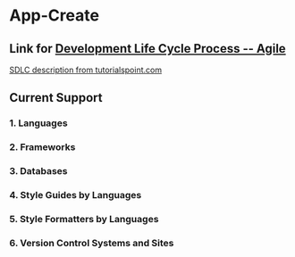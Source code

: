 # App-Create

## Link for [Development Life Cycle Process -- Agile](./DevelopmentLifeCycleProcess/README.md)

[SDLC description from tutorialspoint.com](https://www.tutorialspoint.com/sdlc/sdlc_overview.html)

## Current Support

### 1. Languages

### 2. Frameworks

### 3. Databases

### 4. Style Guides by Languages

### 5. Style Formatters by Languages

### 6. Version Control Systems and Sites